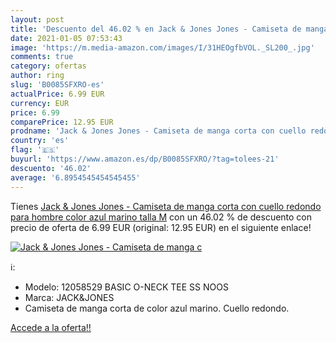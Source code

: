 ```yaml
---
layout: post
title: 'Descuento del 46.02 % en Jack & Jones Jones - Camiseta de manga c'
date: 2021-01-05 07:53:43
image: 'https://m.media-amazon.com/images/I/31HEOgfbVOL._SL200_.jpg'
comments: true
category: ofertas
author: ring
slug: 'B0085SFXRO-es'
actualPrice: 6.99 EUR
currency: EUR
price: 6.99
comparePrice: 12.95 EUR
prodname: 'Jack & Jones Jones - Camiseta de manga corta con cuello redondo para hombre  color azul marino  talla M'
country: 'es'
flag: '🇪🇸'
buyurl: 'https://www.amazon.es/dp/B0085SFXRO/?tag=tolees-21'
descuento: '46.02'
average: '6.8954545454545455'
---
```


Tienes [Jack & Jones Jones - Camiseta de manga corta con cuello redondo para hombre  color azul marino  talla M](https://www.amazon.es/dp/B0085SFXRO/?tag=tolees-21) con un 46.02 % de descuento con precio de oferta de 6.99 EUR (original: 12.95 EUR) en el siguiente enlace!

[![Jack & Jones Jones - Camiseta de manga c](https://m.media-amazon.com/images/I/31HEOgfbVOL._SL200_.jpg)](https://www.amazon.es/dp/B0085SFXRO/?tag=tolees-21)

ℹ️:

- Modelo: 12058529 BASIC O-NECK TEE SS NOOS
- Marca: JACK&JONES
- Camiseta de manga corta de color azul marino. Cuello redondo.

[Accede a la oferta!!](https://www.amazon.es/dp/B0085SFXRO/?tag=tolees-21)
